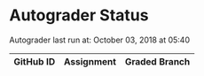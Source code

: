 # Autograder Status
Autograder last run at: October 03, 2018 at 05:40

| GitHub ID | Assignment | Graded Branch |
|-----------|------------|---------------|
